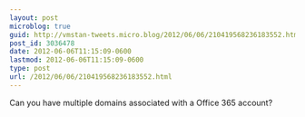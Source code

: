 ```yaml
---
layout: post
microblog: true
guid: http://vmstan-tweets.micro.blog/2012/06/06/210419568236183552.html
post_id: 3036478
date: 2012-06-06T11:15:09-0600
lastmod: 2012-06-06T11:15:09-0600
type: post
url: /2012/06/06/210419568236183552.html
---
```

Can you have multiple domains associated with a Office 365 account?
